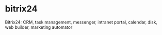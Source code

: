 # bitrix24
Bitrix24: CRM, task management, messenger, intranet portal, calendar, disk, web builder, marketing automator

